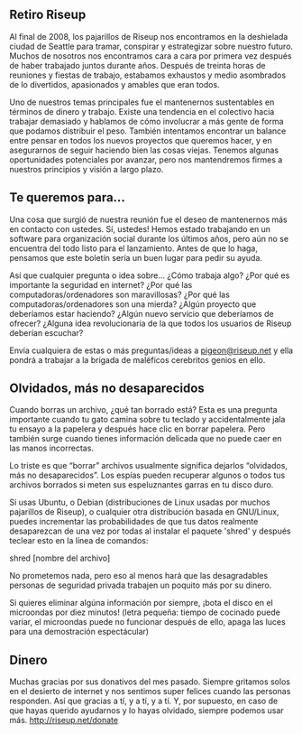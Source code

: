 ## Retiro Riseup

Al final de 2008, los pajarillos de Riseup nos encontramos en la
deshielada ciudad de Seattle para tramar, conspirar y estrategizar sobre
nuestro futuro. Muchos de nosotros nos encontramos cara a cara por
primera vez después de haber trabajado juntos durante años. Después de
treinta horas de reuniones y fiestas de trabajo, estabamos exhaustos y
medio asombrados de lo divertidos, apasionados y amables que eran todos.

Uno de nuestros temas principales fue el mantenernos sustentables en
términos de dinero y trabajo. Existe una tendencia en el colectivo hacia
trabajar demasiado y hablamos de cómo involucrar a más gente de forma
que podamos distribuir el peso. También intentamos encontrar un balance
entre pensar en todos los nuevos proyectos que queremos hacer, y en
asegurarnos de seguir haciendo bien las cosas viejas. Tenemos algunas
oportunidades potenciales por avanzar, pero nos mantendremos firmes a
nuestros principios y visión a largo plazo.


## Te queremos para...

Una cosa que surgió de nuestra reunión fue el deseo de mantenernos más
en contacto con ustedes. Sí, ustedes! Hemos estado trabajando en un
software para organización social durante los últimos años, pero aún no
se encuentra del todo listo para el lanzamiento. Antes de que lo haga,
pensamos que este boletín sería un buen lugar para pedir su ayuda.

Así que cualquier pregunta o idea sobre...
¿Cómo trabaja algo?
¿Por qué es importante la seguridad en internet?
¿Por qué las computadoras/ordenadores son maravillosas?
¿Por qué las computadoras/ordenadores son una mierda?
¿Algún proyecto que deberíamos estar haciendo?
¿Algún nuevo servicio que deberíamos de ofrecer?
¿Alguna idea revolucionaria de la que todos los usuarios de Riseup
deberían escuchar?

Envía cualquiera de estas o más preguntas/ideas a pigeon@riseup.net y
ella pondrá a trabajar a la brigada de maléficos cerebritos genios en ello.


## Olvidados, más no desaparecidos

Cuando borras un archivo, ¿qué tan borrado está? Esta es una pregunta
importante cuando tu gato camina sobre tu teclado y accidentalmente jala
tu ensayo a la papelera y después hace clic en borrar papelera. Pero
también surge cuando tienes información delicada que no puede caer en
las manos incorrectas.

Lo triste es que “borrar” archivos usualmente significa dejarlos
“olvidados, más no desaparecidos”. Los espías pueden recuperar algunos o
todos tus archivos borrados si meten sus espeluznantes garras en tu
disco duro.

Si usas Ubuntu, o Debian (distribuciones de Linux usadas por muchos
pajarillos de Riseup), o cualquier otra distribución basada en
GNU/Linux, puedes incrementar las probabilidades de que tus datos
realmente desaparezcan de una vez por todas al instalar el paquete
'shred' y después teclear esto en la línea de comandos:

  shred [nombre del archivo]

No prometemos nada, pero eso al menos hará que las desagradables
personas de seguridad privada trabajen un poquito más por su dinero.

Si quieres eliminar algúna información por siempre, ¡bota el disco en el
microondas por diez minutos! (letra pequeña: tiempo de cocinado puede
variar, el microondas puede no funcionar después de ello, apaga las
luces para una demostración espectácular)


## Dinero

Muchas gracias por sus donativos del mes pasado. Siempre gritamos solos
en el desierto de internet y nos sentimos super felices cuando las
personas responden. Así que gracias a tí, y a tí, y a tí. Y, por
supuesto, en caso de que hayas querido ayudarnos y lo hayas olvidado,
siempre podemos usar más.  http://riseup.net/donate
